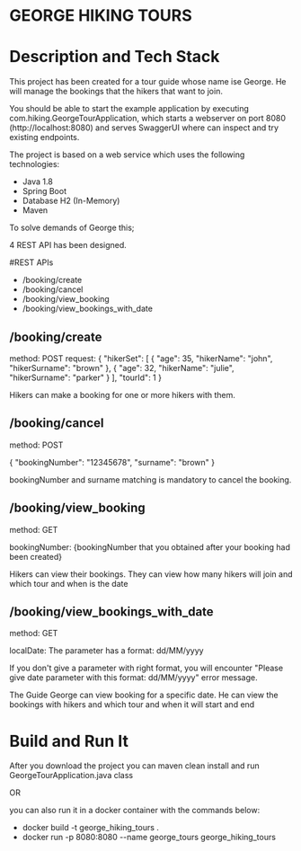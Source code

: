# GEORGE HIKING TOURS

# Description and Tech Stack
This project has been created for a tour guide whose name ise George. He will manage the bookings that the hikers that want to join.

You should be able to start the example application by executing com.hiking.GeorgeTourApplication,
which starts a webserver on port 8080 (http://localhost:8080) and serves SwaggerUI where can inspect and try existing endpoints.

The project is based on a web service which uses the following technologies:

* Java 1.8
* Spring Boot
* Database H2 (In-Memory)
* Maven


To solve demands of George this;

4 REST API has been designed.

#REST APIs

* /booking/create
* /booking/cancel
* /booking/view_booking
* /booking/view_bookings_with_date


## /booking/create
method: POST
request: {
"hikerSet": [
{
"age": 35,
"hikerName": "john",
"hikerSurname": "brown"
},
{
"age": 32,
"hikerName": "julie",
"hikerSurname": "parker"
}
],
"tourId": 1
}

Hikers can make a booking for one or more hikers with them.

## /booking/cancel
method: POST

{
"bookingNumber": "12345678",
"surname": "brown"
}

bookingNumber and surname matching is mandatory to cancel the booking. 

## /booking/view_booking
method: GET

bookingNumber: {bookingNumber that you obtained after your booking had been created}

Hikers can view their bookings. They can view how many hikers will join and which tour and when is the date


## /booking/view_bookings_with_date
method: GET

localDate: The parameter has a format: dd/MM/yyyy

If you don't give a parameter with right format, you will encounter "Please give date parameter with this format: dd/MM/yyyy" error message.

The Guide George can view booking for a specific date. He can view the bookings with hikers and which tour and when it will start and end



# Build and Run It
After you download the project you can maven clean install and run GeorgeTourApplication.java class

OR

you can also run it in a docker container with the commands below:

* docker build -t george_hiking_tours .
* docker run -p 8080:8080 --name george_tours george_hiking_tours



